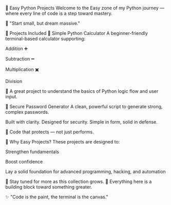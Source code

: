 🎯 Easy Python Projects
Welcome to the Easy zone of my Python journey — where every line of code is a step toward mastery.

🧠 "Start small, but dream massive."

📂 Projects Included
🧮 Simple Python Calculator
A beginner-friendly terminal-based calculator supporting:

Addition ➕

Subtraction ➖

Multiplication ✖️

Division

📎 A great project to understand the basics of Python logic flow and user input.

🔐 Secure Password Generator
A clean, powerful script to generate strong, complex passwords.

Built with clarity. Designed for security.
Simple in form, solid in defense.

🔐 Code that protects — not just performs.

🌱 Why Easy Projects?
These projects are designed to:

Strengthen fundamentals

Boost confidence

Lay a solid foundation for advanced programming, hacking, and automation

📁 Stay tuned for more as this collection grows.
🔧 Everything here is a building block toward something greater.

✨ "Code is the paint, the terminal is the canvas."

